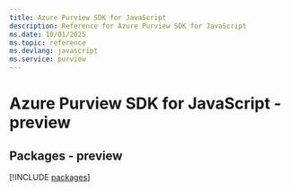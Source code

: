 ```yaml
---
title: Azure Purview SDK for JavaScript
description: Reference for Azure Purview SDK for JavaScript
ms.date: 10/01/2025
ms.topic: reference
ms.devlang: javascript
ms.service: purview
---
```

# Azure Purview SDK for JavaScript - preview
## Packages - preview
[!INCLUDE [packages](purview-index.md)]